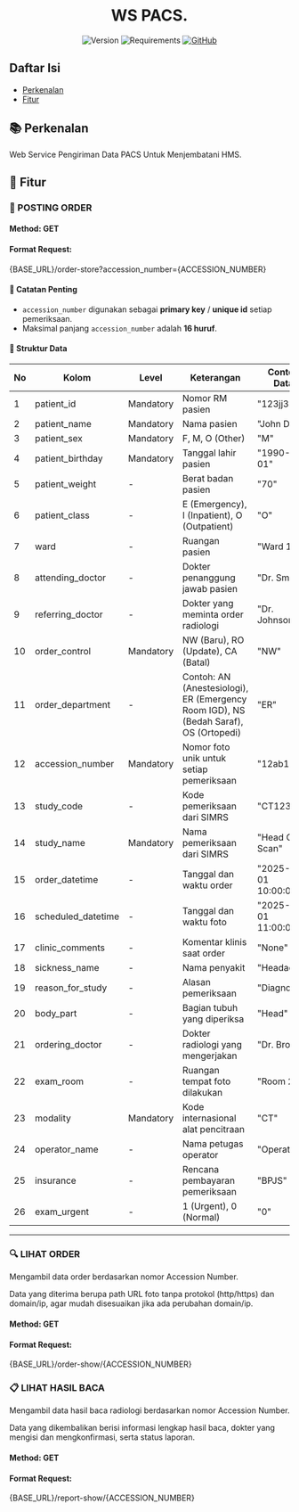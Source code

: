 <div align="center">

<h1 align="center">
 WS PACS.
</h1>

![Version](https://img.shields.io/badge/version-1.5.1-brightgreen?style=for-the-badge)
![Requirements](https://img.shields.io/badge/php-%3E%3D%208.2.19-4F5D95?style=for-the-badge)
[![GitHub](https://img.shields.io/badge/GitHub-Repo-6f42c1?style=for-the-badge)](https://github.com/ski-abiyosoft/pacs)

</div>

## Daftar Isi

- [Perkenalan](#-perkenalan)
- [Fitur](#-fitur)

## 📚 Perkenalan

Web Service Pengiriman Data PACS Untuk Menjembatani HMS.

## 🌟 Fitur

### 📑 POSTING ORDER

#### Method: GET

#### Format Request:

{BASE_URL}/order-store?accession_number={ACCESSION_NUMBER}

#### 🔑 Catatan Penting
- `accession_number` digunakan sebagai **primary key** / **unique id** setiap pemeriksaan.
- Maksimal panjang `accession_number` adalah **16 huruf**.

#### 📌 Struktur Data

| No | Kolom               | Level      | Keterangan                                                                 | Contoh Data  |
|----|---------------------|------------|----------------------------------------------------------------------------|--------------|
| 1  | patient_id          | Mandatory  | Nomor RM pasien                                                            | "123jj3"     |
| 2  | patient_name        | Mandatory  | Nama pasien                                                                | "John Doe"   |
| 3  | patient_sex         | Mandatory  | F, M, O (Other)                                                            | "M"          |
| 4  | patient_birthday    | Mandatory  | Tanggal lahir pasien                                                       | "1990-01-01" |
| 5  | patient_weight      | -          | Berat badan pasien                                                         | "70"         |
| 6  | patient_class       | -          | E (Emergency), I (Inpatient), O (Outpatient)                               | "O"          |
| 7  | ward                | -          | Ruangan pasien                                                             | "Ward 101"   |
| 8  | attending_doctor    | -          | Dokter penanggung jawab pasien                                             | "Dr. Smith"  |
| 9  | referring_doctor    | -          | Dokter yang meminta order radiologi                                        | "Dr. Johnson" |
| 10 | order_control       | Mandatory  | NW (Baru), RO (Update), CA (Batal)                                         | "NW"         |
| 11 | order_department    | -          | Contoh: AN (Anestesiologi), ER (Emergency Room IGD), NS (Bedah Saraf), OS (Ortopedi) | "ER"   |
| 12 | accession_number    | Mandatory  | Nomor foto unik untuk setiap pemeriksaan                                   | "12ab1"      |
| 13 | study_code          | -          | Kode pemeriksaan dari SIMRS                                                | "CT123"      |
| 14 | study_name          | Mandatory  | Nama pemeriksaan dari SIMRS                                                | "Head CT Scan"   |
| 15 | order_datetime      | -          | Tanggal dan waktu order                                                    | "2025-01-01 10:00:00" |
| 16 | scheduled_datetime  | -          | Tanggal dan waktu foto                                                     | "2025-01-01 11:00:00" |
| 17 | clinic_comments     | -          | Komentar klinis saat order                                                 | "None"       |
| 18 | sickness_name       | -          | Nama penyakit                                                              | "Headache"   |
| 19 | reason_for_study    | -          | Alasan pemeriksaan                                                         | "Diagnostic" |
| 20 | body_part           | -          | Bagian tubuh yang diperiksa                                                | "Head"       |
| 21 | ordering_doctor     | -          | Dokter radiologi yang mengerjakan                                          | "Dr. Brown"  |
| 22 | exam_room           | -          | Ruangan tempat foto dilakukan                                              | "Room 201"   |
| 23 | modality            | Mandatory  | Kode internasional alat pencitraan                                         | "CT"         |
| 24 | operator_name       | -          | Nama petugas operator                                                      | "Operator1"  |
| 25 | insurance           | -          | Rencana pembayaran pemeriksaan                                             | "BPJS"       |
| 26 | exam_urgent         | -          | 1 (Urgent), 0 (Normal)                                                     | "0"          |

---

### 🔍 LIHAT ORDER

Mengambil data order berdasarkan nomor Accession Number.

Data yang diterima berupa path URL foto tanpa protokol (http/https) dan domain/ip, agar mudah disesuaikan jika ada perubahan domain/ip.

#### Method: GET

#### Format Request:

{BASE_URL}/order-show/{ACCESSION_NUMBER}

### 📋 LIHAT HASIL BACA

Mengambil data hasil baca radiologi berdasarkan nomor Accession Number.

Data yang dikembalikan berisi informasi lengkap hasil baca, dokter yang mengisi dan mengkonfirmasi, serta status laporan.

#### Method: GET

#### Format Request:

{BASE_URL}/report-show/{ACCESSION_NUMBER}
